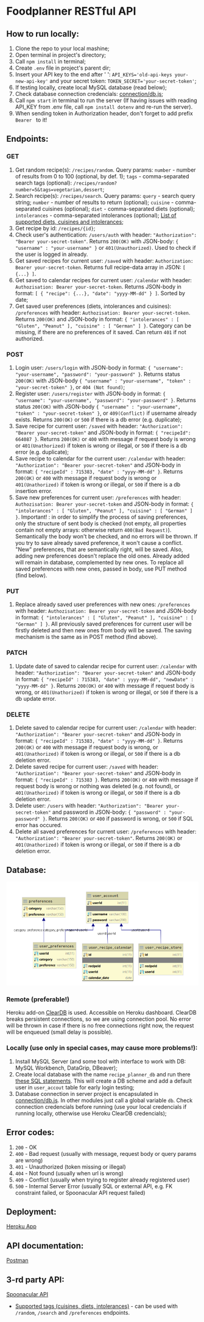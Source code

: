 # Foodplanner RESTful API
## How to run locally:
1. Clone the repo to your local mashine;
2. Open terminal in project's directory;
3. Call `npm install` in terminal;
4. Create `.env` file in project's parent dir;
5. Insert your API key to the end after ' ': `API_KEYS='old-api-keys your-new-api-key'` and your secret token: `TOKEN_SECRET='your-secret-token'`;
6. If testing locally, create local MySQL database (read below);
7. Check database connection credencials: [connection/db.js](/connections/db.js);
7. Call `npm start` in terminal to run the server
(If having issues with reading API_KEY from .env file, call `npm install dotenv` and re-run the server).
8. When sending token in Authorization header, don't forget to add prefix `Bearer ` to it!
## Endpoints:
### GET
1. Get random recipe(s): `/recipes/random`. Query params: `number` - number of results from 0 to 100 (optional, by def. 1); `tags` - comma-separated search tags (optional): `/recipes/random?number=5&tags=vegetarian,dessert`;
2. Search recipe(s): `/recipes/search`. Query params: `query` - search query string; `number` - number of results to return (optional); `cuisine` - comma-separated cuisines (optional); `diet` - comma-separated diets (optional); `intolerances` - comma-separated intolerances (optional); [List of supported diets, cuisines and intolerances](cuisines-diets-intolerances-csv.txt);
3. Get recipe by id: `/recipes/{id}`;
4. Check user's authentication: `/users/auth` with header: `"Authorization": "Bearer your-secret-token"`. Returns `200(OK)` with JSON-body: `{ "username" : "your-username" }` or `401(Unauthorized)`. Used to check if the user is logged in already.
5. Get saved recipes for current user: `/saved` with header: `Authorization: Bearer your-secret-token`. Returns full recipe-data array in JSON: `[ {...} ]`.
6. Get saved to calendar recipes for current user: `/calendar`  with header: `Authozisation: Bearer your-secret-token`. Returns JSON-body in format: `[ { "recipe": {...}, "date": "yyyy-MM-dd" } ]`. Sorted by date;
7. Get saved user preferences (diets, intolerances and cuisines): `/preferences` with header: `Authozisation: Bearer your-secret-token`. Returns `200(OK)` and JSON-body in format: `{ "intolerances" : [ "Gluten", "Peanut" ], "cuisine" : [ "German" ] }`. Category can be missing, if there are no preferences of it saved. Can return `401` if not authorized.
### POST
1. Login user: `/users/login` with JSON-body in format: `{ "username": "your-username", "password": "your-password" }`. Returns status `200(OK)` with JSON-body `{ "username" : "your-username", "token" : "your-secret-token" }`, or `404 (Not found)`;
2. Register user: `/users/register` with JSON-body in format: `{ "username": "your-username", "password": "your-password" }`. Returns status `200(OK)` with JSON-body `{ "username" : "your-username", "token" : "your-secret-token" }`, or `409(Conflict)` if username already exists. Returns `200(OK)` or `500` if there is a db error (e.g. duplicate);
3. Save recipe for current user: `/saved` with header: `"Authorization": "Bearer your-secret-token"` and JSON-body in format: `{ "recipeId": 664087 }`. Returns `200(OK)` or `400` with message if request body is wrong or `401(Unathorized)` if token is wrong or illegal, or `500` if there is a db error (e.g. duplicate);
4. Save recipe to calendar for the current user:  `/calendar` with header: `"Authorization": "Bearer your-secret-token"`
and JSON-body in format: `{ "recipeId" : 715383, "date" : "yyyy-MM-dd" }`. Returns `200(OK)` or `400` with message if request body is wrong or `401(Unathorized)` if token is wrong or illegal, or `500` if there is a db insertion error.
5. Save new preferences for current user: `/preferences` with header: `Authozisation: Bearer your-secret-token` and JSON-body in format: `{ "intolerances" : [ "Gluten", "Peanut" ], "cuisine" : [ "German" ] }`. Important! : in order to simplify the process of saving preferences, only the structure of sent body is checked (not empty, all properties contain not empty arrays: otherwise return `400(Bad Request)`). Semantically the body won't be checked, and no errors will be thrown. If you try to save already saved preference, it won't cause a conflict. "New" preferences, that are semantically right, will be saved. Also, adding new preferences doesn't replace the old ones. Already added will remain in database, complemented by new ones. To replace all saved preferences with new ones, passed in body, use PUT method (find below). 
### PUT
1. Replace already saved user preferences with new ones: `/preferences` with header: `Authozisation: Bearer your-secret-token` and JSON-body in format: `{ "intolerances" : [ "Gluten", "Peanut" ], "cuisine" : [ "German" ] }`. All previously saved preferences for current user will be firstly deleted and then new ones from body will be saved. The saving mechanism is the same as in POST method (find above). 
### PATCH
1. Update date of saved to calendar recipe for current user: `/calendar` with header: `"Authorization": "Bearer your-secret-token"` and JSON-body in format: `{ "recipeId" : 715383, "date" : yyyy-MM-dd", "newDate" : "yyyy-MM-dd" }`. Returns `200(OK)` or `400` with message if request body is wrong, or `401(Unathorized)` if token is wrong or illegal, or `500` if there is a db update error.
### DELETE
1. Delete saved to calendar recipe for current user: `/calendar` with header: `"Authorization": "Bearer your-secret-token"` and JSON-body in format: `{ "recipeId" : 715383, "date" : "yyyy-MM-dd" }`. Returns `200(OK)` or `400` with message if request body is wrong, or `401(Unathorized)` if token is wrong or illegal, or `500` if there is a db deletion error.
2. Delete saved recipe for current user: `/saved` with header: `"Authorization": "Bearer your-secret-token"` and JSON-body in format: `{ "recipeId" : 715383 }`. Returns `200(OK)` or `400` with message if request body is wrong or nothing was deleted (e.g. not found), or `401(Unathorized)` if token is wrong or illegal, or `500` if there is a db deletion error.
3. Delete user: `/users` with header: `"Authorization": "Bearer your-secret-token"` and password in JSON-body: `{ "password" : "your-password" }`. Returns `200(OK)` or `400` if password is wrong, or `500` if SQL error has occured.
4. Delete all saved preferences for current user: `/preferences` with header: `"Authorization": "Bearer your-secret-token"`.  Returns `200(OK)` or `401(Unathorized)` if token is wrong or illegal, or `500` if there is a db deletion error.
## Database:
![Physical model](recipe_planner_db_physical_datamodel.png)
### Remote (preferable!)
Heroku add-on [ClearDB](https://devcenter.heroku.com/articles/cleardb) is used. Accessible on Heroku dashboard. ClearDB breaks persistent connections, so we are using connection pool. No error will be thrown in case if there is no free connections right now, the request will be enqueued (small delay is possible).
### Locally (use only in special cases, may cause more problems!):
1. Install MySQL Server (and some tool with interface to work with DB: MySQL Workbench, DataGrip, DBeaver);
2. Create local database with the name `recipe_planner_db` and run there [these SQL statements](recipe_planner_db.sql). This will create a DB scheme and add a default user in `user_accout` table for early login testing;
3. Database connection in server project is encapsulated in [connection/db.js](/connection/db.js). In other modules just call a global variable `db`. Check connection credencials before running (use your local credencials if running locally, otherwise use Heroku ClearDB credencials);
## Error codes:
1. `200` - OK
2. `400` - Bad request (usually with message, request body or query params are wrong)
2. `401` - Unauthorized (token missing or illegal)
3. `404` - Not found (usually when url is wrong)
4. `409` - Conflict (usually when trying to register already registered user)
5. `500` - Internal Server Error (usually SQL or external API, e.g. FK constraint failed, or Spoonacular API request failed)
## Deployment:
[Heroku App](https://recipe-planner-app.herokuapp.com/)
## API documentation:
[Postman](https://documenter.getpostman.com/view/5782940/SzzdBzzN?version=latest)
## 3-rd party API:
 [Spoonacular API](https://spoonacular.com/food-api/)
  - [Supported tags (cuisines, diets, intolerances)](cuisines-diets-intolerances-csv.txt) - can be used with `/random`, `/search` and `/preferences` endpoints.
  
